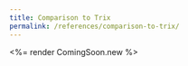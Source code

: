 ```yaml
---
title: Comparison to Trix
permalink: /references/comparison-to-trix/
---
```


<%= render ComingSoon.new %>
